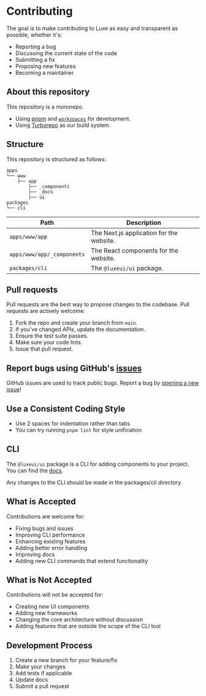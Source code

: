 # Contributing

The goal is to make contributing to Luxe as easy and transparent as possible, whether it's:

- Reporting a bug
- Discussing the current state of the code
- Submitting a fix
- Proposing new features
- Becoming a maintainer

## About this repository

This repository is a monorepo.

- Using [pnpm](https://pnpm.io) and [`workspaces`](https://pnpm.io/workspaces) for development.
- Using [Turborepo](https://turbo.build/repo) as our build system.

## Structure

This repository is structured as follows:

```
apps
└── www
    ├── app
        ├── _components
        ├── _docs
        ├── ui
packages
└── cli
```

| Path                       | Description                              |
| -------------------------- | ---------------------------------------- |
| `apps/www/app`             | The Next.js application for the website. |
| `apps/www/app/_components` | The React components for the website.    |
| `packages/cli`             | The `@luxeui/ui` package.                |

## Pull requests

Pull requests are the best way to propose changes to the codebase. Pull requests are actively welcome:

1. Fork the repo and create your branch from `main`.
2. If you've changed APIs, update the documentation.
3. Ensure the test suite passes.
4. Make sure your code lints.
5. Issue that pull request.

## Report bugs using GitHub's [issues](https://github.com/guhrodrrigues/luxe/issues)

GitHub issues are used to track public bugs. Report a bug by [opening a new issue](https://github.com/guhrodrrigues/luxe/issues/new)!

## Use a Consistent Coding Style

- Use 2 spaces for indentation rather than tabs
- You can try running `pnpm lint` for style unification

## CLI

The `@luxeui/ui` package is a CLI for adding components to your project. You can find the [docs](https://luxeui.com/ui).

Any changes to the CLI should be made in the packages/cli directory.

## What is Accepted

Contributions are welcome for:

- Fixing bugs and issues
- Improving CLI performance
- Enhancing existing features
- Adding better error handling
- Improving docs
- Adding new CLI commands that extend functionality

## What is Not Accepted

Contributions will not be accepted for:

- Creating new UI components
- Adding new frameworks
- Changing the core architecture without discussion
- Adding features that are outside the scope of the CLI tool

## Development Process

1. Create a new branch for your feature/fix
2. Make your changes
3. Add tests if applicable
4. Update docs
5. Submit a pull request
